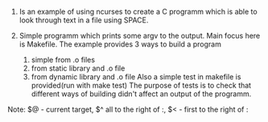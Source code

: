 01) Is an example of using ncurses to create a C programm which is
 able to look through text in a file using SPACE.


02) Simple programm which prints some argv to the output. 
Main focus here is Makefile. The example provides 3 ways to build 
a program
    1) simple from .o files
    2) from static library and .o file
    3) from dynamic library and .o file
Also a simple test in makefile is provided(run with make test)
The purpose of tests is to check that different ways of building
didn't affect an output of the programm.

Note: $@ - current target, $^ all to the right of :, $< - first
to the right of :

